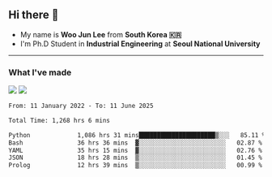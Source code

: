 ## Hi there 👋

- My name is **Woo Jun Lee** from **South Korea 🇰🇷**
- I'm Ph.D Student in **Industrial Engineering** at **Seoul National University**

---

### What I've made

<a href="https://share.streamlit.io/tomtom1103/kuiai_hackathon_2022/main/JL_app.py"><img src="https://img.shields.io/badge/Journey Lee-161B22?style=for-the-badge&logo=streamlit&logoColor=FF4B4B"/></a> <a href="https://jeon-100.github.io/Dangzang/"><img src="https://img.shields.io/badge/당신을 위한 장학금, 당장!-161B22?style=for-the-badge&logo=react&logoColor=#61DAFB"/></a>

<!--START_SECTION:waka-->

```txt
From: 11 January 2022 - To: 11 June 2025

Total Time: 1,268 hrs 6 mins

Python             1,086 hrs 31 mins█████████████████████▒░░░   85.11 %
Bash               36 hrs 36 mins  ▓░░░░░░░░░░░░░░░░░░░░░░░░   02.87 %
YAML               35 hrs 15 mins  ▓░░░░░░░░░░░░░░░░░░░░░░░░   02.76 %
JSON               18 hrs 28 mins  ▒░░░░░░░░░░░░░░░░░░░░░░░░   01.45 %
Prolog             12 hrs 39 mins  ▒░░░░░░░░░░░░░░░░░░░░░░░░   00.99 %
```

<!--END_SECTION:waka-->
